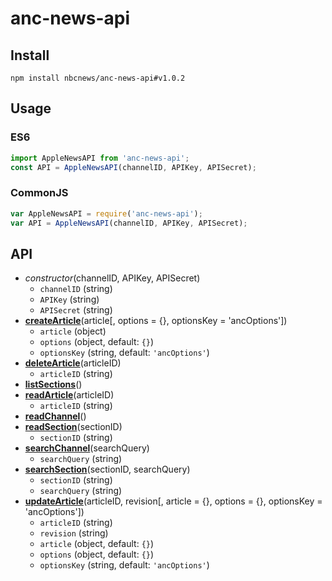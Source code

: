 # anc-news-api

## Install
```Shell
npm install nbcnews/anc-news-api#v1.0.2
```

## Usage
### ES6
```JavaScript
import AppleNewsAPI from 'anc-news-api';
const API = AppleNewsAPI(channelID, APIKey, APISecret);
```

### CommonJS
```JavaScript
var AppleNewsAPI = require('anc-news-api');
var API = AppleNewsAPI(channelID, APIKey, APISecret);
```

## API
* *constructor*(channelID, APIKey, APISecret)
  * `channelID` (string)
  * `APIKey` (string)
  * `APISecret` (string)
* [**createArticle**](https://developer.apple.com/library/content/documentation/General/Conceptual/News_API_Ref/CreateArticle.html#//apple_ref/doc/uid/TP40015409-CH14-SW1)(article[, options = {}, optionsKey = 'ancOptions'])
  * `article` (object)
  * `options` (object, default: `{}`)
  * `optionsKey` (string, default: `'ancOptions'`)
* [**deleteArticle**](https://developer.apple.com/library/content/documentation/General/Conceptual/News_API_Ref/DeleteArticle.html#//apple_ref/doc/uid/TP40015409-CH16-SW1)(articleID)
  * `articleID` (string)
* [**listSections**](https://developer.apple.com/library/content/documentation/General/Conceptual/News_API_Ref/ListSections.html#//apple_ref/doc/uid/TP40015409-CH11-SW1)()
* [**readArticle**](https://developer.apple.com/library/content/documentation/General/Conceptual/News_API_Ref/ReadArticle.html#//apple_ref/doc/uid/TP40015409-CH13-SW1)(articleID)
  * `articleID` (string)
* [**readChannel**](https://developer.apple.com/library/content/documentation/General/Conceptual/News_API_Ref/ReadChannel.html#//apple_ref/doc/uid/TP40015409-CH9-SW1)()
* [**readSection**](https://developer.apple.com/library/content/documentation/General/Conceptual/News_API_Ref/ReadSection.html#//apple_ref/doc/uid/TP40015409-CH12-SW1)(sectionID)
  * `sectionID` (string)
* [**searchChannel**](https://developer.apple.com/library/content/documentation/General/Conceptual/News_API_Ref/SearchArticles.html#//apple_ref/doc/uid/TP40015409-CH17-SW1)(searchQuery)
  * `searchQuery` (string)
* [**searchSection**](https://developer.apple.com/library/content/documentation/General/Conceptual/News_API_Ref/SearchArticles.html#//apple_ref/doc/uid/TP40015409-CH17-SW1)(sectionID, searchQuery)
  * `sectionID` (string)
  * `searchQuery` (string)
* [**updateArticle**](https://developer.apple.com/library/content/documentation/General/Conceptual/News_API_Ref/UpdateArticle.html#//apple_ref/doc/uid/TP40015409-CH15-SW1)(articleID, revision[, article = {}, options = {}, optionsKey = 'ancOptions'])
  * `articleID` (string)
  * `revision` (string)
  * `article` (object, default: `{}`)
  * `options` (object, default: `{}`)
  * `optionsKey` (string, default: `'ancOptions'`)
